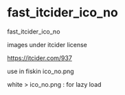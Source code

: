 # fast_itcider_ico_no
fast_itcider_ico_no


images under itcider license

https://itcider.com/937

use in fiskin ico_no.png

white > ico_no.png : for lazy load
